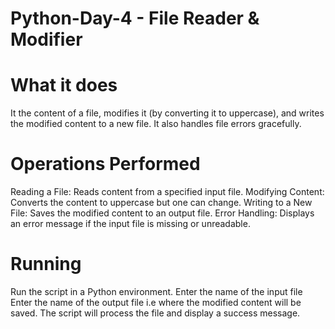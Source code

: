 # Python-Day-4 - File Reader & Modifier
# What it does
It the content of a file, modifies it (by converting it to uppercase), and writes the modified content to a new file. 
It also handles file errors gracefully.

# Operations Performed
Reading a File: Reads content from a specified input file.
Modifying Content: Converts the content to uppercase but one can change.
Writing to a New File: Saves the modified content to an output file.
Error Handling: Displays an error message if the input file is missing or unreadable.

# Running
Run the script in a Python environment.
Enter the name of the input file 
Enter the name of the output file i.e where the modified content will be saved.
The script will process the file and display a success message.
